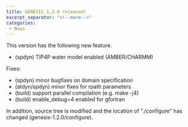 ```yaml
---
title: GENESIS 1.2.0 released!
excerpt_separator: "<!--more-->"
categories:
 - News
---
```


This version has the following new feature.

-   (spdyn) TIP4P water model enabled (AMBER/CHARMM)

<!--more-->
Fixes:

-   (spdyn) minor bugfixes on domain specification
-   (atdyn/spdyn) minor fixes for rpath parameters
-   (build) support parallel compilation (e.g. make -j4)
-   (build) enable_debug=4 enabled for gfortran

In addition, source tree is modified and the location of "./configure"
has changed (genesis-1.2.0/configure).
